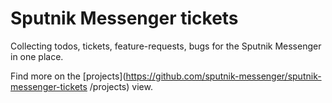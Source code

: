 # Sputnik Messenger tickets

Collecting todos, tickets, feature-requests, bugs for the Sputnik Messenger in one place.

Find more on the [projects](https://github.com/sputnik-messenger/sputnik-messenger-tickets
/projects) view.
